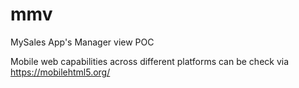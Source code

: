 # mmv
MySales App's Manager view POC

Mobile web capabilities across different platforms can be check via https://mobilehtml5.org/
